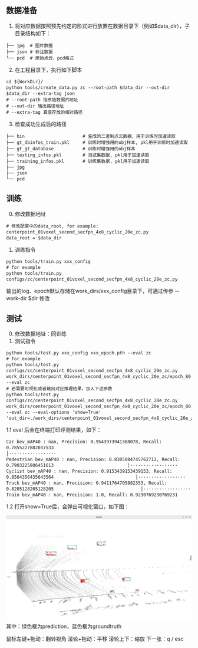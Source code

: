 ## 数据准备
1. 将对应数据按照预先约定的形式进行放置在数据目录下（例如$data_dir），子目录结构如下：
```
├── jpg  # 图片数据
├── json # 标注数据
└── pcd  # 原始点云，pcd格式
```
2. 在工程目录下，执行如下脚本
```
cd ${WorkDir}/
python tools/create_data.py zc --root-path $data_dir --out-dir $data_dir --extra-tag json
# --root-path 指原始数据的地址
# --out-dir 输出路径地址
# --extra-tag 真值存放的相对路径
```
3. 检查成功生成后的路径
```
├── bin                      # 生成的二进制点云数据，用于训练时加速读取
├── gt_dbinfos_train.pkl     # 训练时增强用的obj样本, pkl用于训练时加速读取
├── gt_gt_database           # 训练时增强用的obj样本
├── testing_infos.pkl        # 测试集数据, pkl用于加速读取
├── training_infos.pkl       # 训练集数据, pkl用于加速读取
├── jpg
├── json
└── pcd
```
## 训练
0. 修改数据地址
```
# 修改配置中的data_root, for example: centerpoint_01voxel_second_secfpn_4x8_cyclic_20e_zc.py
data_root = $data_dir
```
1. 训练指令
```
python tools/train.py xxx_config
# for example
python tools/train.py configs/zc/centerpoint_01voxel_second_secfpn_4x8_cyclic_20e_zc.py
```
输出的log、epoch默认存储在work_dirs/xxx_config目录下，可通过传参 --work-dir $dir 修改

## 测试
0. 修改数据地址：同训练
1. 测试指令
```
python tools/test.py xxx_config xxx_epoch.pth --eval zc
# for example
python tools/test.py configs/zc/centerpoint_01voxel_second_secfpn_4x8_cyclic_20e_zc.py work_dirs/centerpoint_01voxel_second_secfpn_4x8_cyclic_20e_zc/epoch_80.pth --eval zc
# 若需要可视化或者输出对应推理结果，加入下述参数
python tools/test.py configs/zc/centerpoint_01voxel_second_secfpn_4x8_cyclic_20e_zc.py work_dirs/centerpoint_01voxel_second_secfpn_4x8_cyclic_20e_zc/epoch_80.pth --eval zc --eval-options 'show=True' 'out_dir=./work_dirs/centerpoint_01voxel_second_secfpn_4x8_cyclic_20e_zc/eval/'
```
1.1 eval 后会在终端打印评测结果，如下：
```
Car bev_mAP40 : nan, Precision: 0.9543973941368078, Recall: 0.7855227882037533                                   │··················
Pedestrian bev_mAP40 : nan, Precision: 0.8305084745762712, Recall: 0.7903225806451613                            │··················
Cyclist bev_mAP40 : nan, Precision: 0.9153439153439153, Recall: 0.8564356435643564                               │··················
Truck bev_mAP40 : nan, Precision: 0.9411764705882353, Recall: 0.8205128205128205                                 │··················
Train bev_mAP40 : nan, Precision: 1.0, Recall: 0.9230769230769231     
```
1.2 打开show=True后，会弹出可视化窗口，如下图：
<div align="center">
<img src="docs/3rd/sample-vis.png" />
</div>
其中：绿色框为prediction，蓝色框为groundtruth

鼠标左键+拖动：翻转视角
滚轮+拖动：平移
滚轮上下：缩放
下一张：q / esc